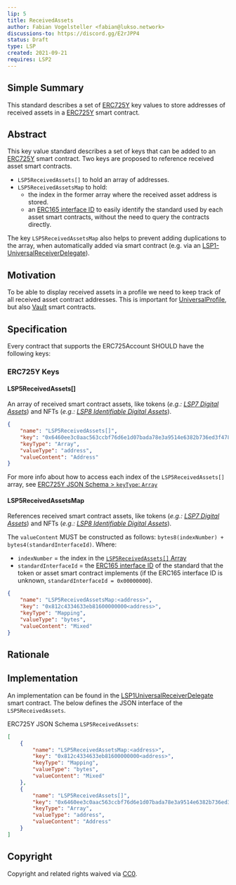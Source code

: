 ```yaml
---
lip: 5
title: ReceivedAssets
author: Fabian Vogelsteller <fabian@lukso.network> 
discussions-to: https://discord.gg/E2rJPP4
status: Draft
type: LSP
created: 2021-09-21
requires: LSP2
---
```


## Simple Summary
This standard describes a set of [ERC725Y](https://github.com/ethereum/EIPs/blob/master/EIPS/eip-725.md) key values to store addresses of received assets in a [ERC725Y](https://github.com/ethereum/EIPs/blob/master/EIPS/eip-725.md) smart contract.

## Abstract
This key value standard describes a set of keys that can be added to an [ERC725Y](https://github.com/ethereum/EIPs/blob/master/EIPS/eip-725.md) smart contract.
Two keys are proposed to reference received asset smart contracts.

- `LSP5ReceivedAssets[]` to hold an array of addresses.
- `LSP5ReceivedAssetsMap` to hold:
  - the index in the former array where the received asset address is stored.
  - an [ERC165 interface ID](https://eips.ethereum.org/EIPS/eip-165) to easily identify the standard used by each asset smart contracts, without the need to query the contracts directly. 

The key `LSP5ReceivedAssetsMap` also helps to prevent adding duplications to the array, when automatically added via smart contract (e.g. via an [LSP1-UniversalReceiverDelegate](./LSP-1-UniversalReceiver.md)).

## Motivation
To be able to display received assets in a profile we need to keep track of all received asset contract addresses. This is important for [UniversalProfile](./LSP-3-UniversalProfile-Metadata.md), but also [Vault](./LSP-9-Vault.md) smart contracts.

## Specification

Every contract that supports the ERC725Account SHOULD have the following keys:

### ERC725Y Keys


#### LSP5ReceivedAssets[]

An array of received smart contract assets, like tokens (_e.g.: [LSP7 Digital Assets](./LSP-7-DigitalAsset)_) and NFTs (_e.g.: [LSP8 Identifiable Digital Assets](./LSP-8-IdentifiableDigitalAsset)_).


```json
{
    "name": "LSP5ReceivedAssets[]",
    "key": "0x6460ee3c0aac563ccbf76d6e1d07bada78e3a9514e6382b736ed3f478ab7b90b",
    "keyType": "Array",
    "valueType": "address",
    "valueContent": "Address"
}
```

For more info about how to access each index of the `LSP5ReceivedAssets[]` array, see [ERC725Y JSON Schema > `keyType`: `Array`](https://github.com/lukso-network/LIPs/blob/master/LSPs/LSP-2-ERC725YJSONSchema.md#array)

#### LSP5ReceivedAssetsMap

References received smart contract assets, like tokens (_e.g.: [LSP7 Digital Assets](./LSP-7-DigitalAsset.md)_) and NFTs (_e.g.: [LSP8 Identifiable Digital Assets](./LSP-8-IdentifiableDigitalAsset.md)_).

The `valueContent` MUST be constructed as follows: `bytes8(indexNumber) + bytes4(standardInterfaceId)`. Where: 
- `indexNumber` = the index in the [`LSP5ReceivedAssets[]` Array](#lsp5receivedassets)
- `standardInterfaceId` = the [ERC165 interface ID](https://eips.ethereum.org/EIPS/eip-165) of the standard that the token or asset smart contract implements (if the ERC165 interface ID is unknown, `standardInterfaceId = 0x00000000`).

```json
{
    "name": "LSP5ReceivedAssetsMap:<address>",
    "key": "0x812c4334633eb81600000000<address>",
    "keyType": "Mapping",
    "valueType": "bytes",
    "valueContent": "Mixed"
}
```

## Rationale

## Implementation

An implementation can be found in the [LSP1UniversalReceiverDelegate](https://github.com/lukso-network/lsp-universalprofile-smart-contracts/blob/main/contracts/LSP1UniversalReceiver/LSP1UniversalReceiverDelegateUP/LSP1UniversalReceiverDelegateUP.sol) smart contract. The below defines the JSON interface of the `LSP5ReceivedAssets`.

ERC725Y JSON Schema `LSP5ReceivedAssets`:
```json
[
    {
        "name": "LSP5ReceivedAssetsMap:<address>",
        "key": "0x812c4334633eb81600000000<address>",
        "keyType": "Mapping",
        "valueType": "bytes",
        "valueContent": "Mixed"
    },
    {
        "name": "LSP5ReceivedAssets[]",
        "key": "0x6460ee3c0aac563ccbf76d6e1d07bada78e3a9514e6382b736ed3f478ab7b90b",
        "keyType": "Array",
        "valueType": "address",
        "valueContent": "Address"
    }
]
```

## Copyright
Copyright and related rights waived via [CC0](https://creativecommons.org/publicdomain/zero/1.0/).
